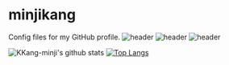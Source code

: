 # minjikang
Config files for my GitHub profile.
![header](https://capsule-render.vercel.app/api?type=waving&color=d6ace6&height=250&section=header&text=Minji%20Kang&fontSize=80&animation=fadeIn)
![header](https://capsule-render.vercel.app/api?type=waving&color=d6ace6&height=400&text=Minji%20Kang&desc=안녕하세요%20빅데이터%20공부를%20하고있는%20학생입니다&descAlign=60&descAlignY=80)
![header](https://capsule-render.vercel.app/api?text=Hello%World!&fontAlignY=20&desc=Desc&descAlignY=60)

![KKang-minji's github stats](https://github-readme-stats.vercel.app/api?username=KKang-minji&show_icons=true)
[![Top Langs](https://github-readme-stats.vercel.app/api/top-langs/?username=KKang-minji&layout=compact)](https://github.com/KKang-minji/github-readme-stats)

